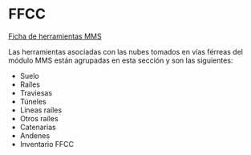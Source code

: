 # FFCC

[Ficha de herramientas MMS](../fichas-de-herramientas/ficha-de-herramientas-mms.md)

Las herramientas asociadas con las nubes tomados en vías férreas del módulo MMS están agrupadas en esta sección y son las siguientes:

* Suelo
* Raíles
* Traviesas
* Túneles
* Líneas raíles
* Otros raíles
* Catenarias
* Andenes
* Inventario FFCC


